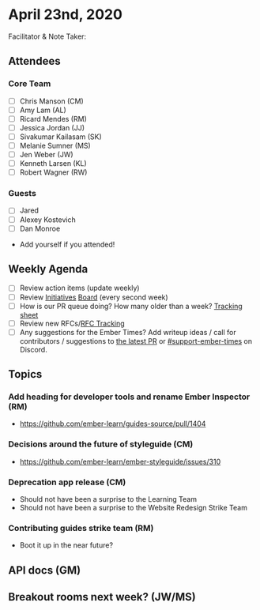 # April 23nd, 2020

Facilitator & Note Taker:

## Attendees

### Core Team

- [ ]  Chris Manson (CM)
- [ ]  Amy Lam (AL)
- [ ]  Ricard Mendes (RM)
- [ ]  Jessica Jordan (JJ)
- [ ]  Sivakumar Kailasam (SK)
- [ ]  Melanie Sumner (MS)
- [ ]  Jen Weber (JW)
- [ ]  Kenneth Larsen (KL)
- [ ]  Robert Wagner (RW)

### Guests

- [ ] Jared
- [ ] Alexey Kostevich
- [ ] Dan Monroe
- Add yourself if you attended!

## Weekly Agenda

- [ ]  Review action items (update weekly)
- [ ]  Review [Initiatives](https://github.com/orgs/ember-learn/projects/19) [Board](https://github.com/orgs/ember-learn/projects/33) [](https://github.com/orgs/ember-learn/projects/19)(every second week)
- [ ]  How is our PR queue doing? How many older than a week? [Tracking sheet](https://docs.google.com/spreadsheets/d/1sPyN9z9wZMpTNwqCfa6R9QSPZkIW4iQd-H4gZC7ILLk/edit#gid=2035777454)
- [ ]  Review new RFCs/[RFC Tracking](https://github.com/emberjs/rfc-tracking)
- [ ]  Any suggestions for the Ember Times? Add writeup ideas / call for contributors / suggestions to [the latest PR](https://github.com/ember-learn/ember-blog/pulls?q=is%3Aopen+is%3Apr+label%3A%22%F0%9F%97%9E+embertimes%22%20or%20#support-ember-times) or [#support-ember-times](https://discordapp.com/channels/480462759797063690/485450546887786506) on Discord.

## Topics

### Add heading for developer tools and rename Ember Inspector (RM)
- https://github.com/ember-learn/guides-source/pull/1404

### Decisions around the future of styleguide (CM)
- https://github.com/ember-learn/ember-styleguide/issues/310

### Deprecation app release (CM)
- Should not have been a surprise to the Learning Team
- Should not have been a surprise to the Website Redesign Strike Team

### Contributing guides strike team (RM)
- Boot it up in the near future?

## API docs (GM)

## Breakout rooms next week? (JW/MS)
